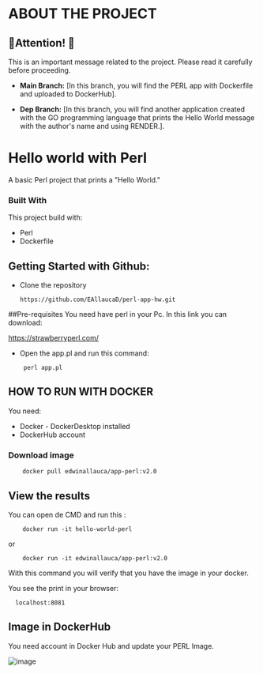 # ABOUT THE PROJECT

## **🚨Attention! 🚨**

This is an important message related to the project. Please read it carefully before proceeding.

- **Main Branch:** [In this branch, you will find the PERL app with Dockerfile and uploaded to DockerHub].

- **Dep Branch:** [In this branch, you will find another application created with the GO programming language that prints the Hello World message with the author's name and using RENDER.].



# Hello world with Perl


A basic Perl project that prints a "Hello World."

### Built With

This project build with:
 * Perl
 * Dockerfile

## Getting Started with Github: 
* Clone the repository

    ```
    https://github.com/EAllaucaD/perl-app-hw.git
    ```


##Pre-requisites
You need have perl in your Pc.
In this link you can download:

 https://strawberryperl.com/

* Open the app.pl and run this command:

    ```
     perl app.pl
    ```

## HOW TO RUN WITH DOCKER
You need:

* Docker - DockerDesktop installed
* DockerHub account

### Download image
```
    docker pull edwinallauca/app-perl:v2.0
```

## View the results
You can open de CMD and run this :
```
    docker run -it hello-world-perl
```

or
```
    docker run -it edwinallauca/app-perl:v2.0
```
With this command you will verify that you have the image in your docker.

You see the print in your browser: 


```
  localhost:8081  
```

## Image in DockerHub

You need account in Docker Hub and update your PERL Image.


![image](https://github.com/user-attachments/assets/0e197015-14aa-44aa-b4fd-9bfbb80b2f11)




